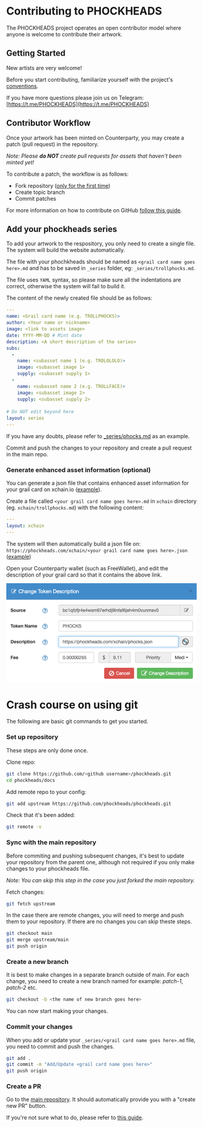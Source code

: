 # Contributing to PHOCKHEADS
The PHOCKHEADS project operates an open contributor model where anyone is welcome to contribute their artwork.

## Getting Started
New artists are very welcome!

Before you start contributing, familiarize yourself with the project's [conventions](https://github.com/phockheads/phockheads/wiki/How-to-contribute).

If you have more questions please join us on Telegram: [https://t.me/PHOCKHEADS](https://t.me/PHOCKHEADS)

## Contributor Workflow
Once your artwork has been minted on Counterparty, you may create a patch (pull request) in the repository. 

*Note: Please **do NOT** create pull requests for assets that haven't been minted yet!*

To contribute a patch, the workflow is as follows:

* Fork repository ([only for the first time](https://docs.github.com/en/get-started/quickstart/fork-a-repo))
* Create topic branch
* Commit patches

For more information on how to contribute on GitHub [follow this guide](https://www.dataschool.io/how-to-contribute-on-github/).

## Add your phockheads series
To add your artwork to the respository, you only need to create a single file. The system will build the website automatically. 

The file with your phochkheads should be named as `<grail card name goes here>.md` and has to be saved in `_series` folder, eg: `_series/trollphocks.md`.

The file uses `YAML` syntax, so please make sure all the indentations are correct, otherwise the system will fail to build it.

The content of the newly created file should be as follows:

```yaml
---
name: <Grail card name (e.g. TROLLPHOCKS)>
author: <Your name or nickname>
image: <link to assets image>
date: YYYY-MM-DD # Mint date
description: <A short description of the series>
subs: 
  - 
    name: <subasset name 1 (e.g. TROLOLOLO)>
    image: <subasset image 1>
    supply: <subasset supply 1>
  - 
    name: <subasset name 2 (e.g. TROLLFACE)>
    image: <subasset image 2>
    supply: <subasset supply 2>

# Do NOT edit beyond here
layout: series
---
```

If you have any doubts, please refer to [_series/phocks.md](https://raw.githubusercontent.com/phockheads/phockheads/main/docs/_series/phocks.md) as an example.

Commit and push the changes to your repository and create a pull request in the main repo.

### Generate enhanced asset information (optional)
You can generate a json file that contains enhanced asset information for your grail card on xchain.io ([example](https://xchain.io/asset/phocks)).

Create a file called `<your grail card name goes here>.md` in `xchain` directory (eg. `xchain/trollphocks.md`) with the following content:

```yaml
---
layout: xchain
---
```

The system will then automatically build a json file on: 
`https://phockheads.com/xchain/<your grail card name goes here>.json` ([example](https://phockheads.com/xchain/phocks.json))

Open your Counterparty wallet (such as FreeWallet), and edit the description of your grail card so that it contains the above link.

![Change token description](assets/change-description.png)

# Crash course on using git
The following are basic git commands to get you started.

### Set up repository
These steps are only done once.

Clone repo:
```sh
git clone https://github.com/<github username>/phockheads.git
cd phockheads/docs
```

Add remote repo to your config:
```sh
git add upstream https://github.com/phockheads/phockheads.git
```

Check that it's been added:
```sh
git remote -v
```

### Sync with the main repository
Before commiting and pushing subsequent changes, it's best to update your repository from the parent one, although not required if you only make changes to your phockheads file. 

*Note: You can skip this step in the case you just forked the main repository.*

Fetch changes: 
```sh
git fetch upstream
```

In the case there are remote changes, you will need to merge and push them to your repository. If there are no changes you can skip theste steps.

```sh
git checkout main
git merge upstream/main
git push origin
```

### Create a new branch
It is best to make changes in a separate branch outside of main. For each change, you need to create a new branch named for example: *patch-1*, *patch-2* etc.

```sh
git checkout -b <the name of new branch goes here>
```

You can now start making your changes.

### Commit your changes
When you add or update your `_series/<grail card name goes here>.md` file, you need to commit and push the changes.

```sh
git add .
git commit -m "Add/Update <grail card name goes here>"
git push origin
```

### Create a PR
Go to the [main repository](https://github.com/phockheads/phockheads.git). It should automatically provide you with a "create new PR" button. 

If you're not sure what to do, please refer to [this guide](https://docs.github.com/en/pull-requests/collaborating-with-pull-requests/proposing-changes-to-your-work-with-pull-requests/creating-a-pull-request-from-a-fork).